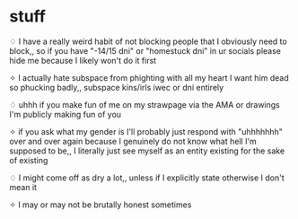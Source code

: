# stuff
♢ I have a really weird habit of not blocking people that I obviously need to block,, so if you have "-14/15 dni" or "homestuck dni" in ur socials please hide me because I likely won't do it first


✧ I actually hate subspace from phighting with all my heart I want him dead so phucking badly,, subspace kins/irls iwec or dni entirely


♢ uhhh if you make fun of me on my strawpage via the AMA or drawings I'm publicly making fun of you


✧ if you ask what my gender is I'll probably just respond with "uhhhhhhh" over and over again because I genuinely do not know what hell I'm supposed to be,, I literally just see myself as an entity existing for the sake of existing


♢ I might come off as dry a lot,, unless if I explicitly state otherwise I don't mean it


✧ I may or may not be brutally honest sometimes
